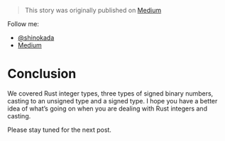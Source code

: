 > This story was originally published on [Medium](https://towardsdatascience.com/unsinged-signed-integers-and-casting-in-rust-9a847bfc398f)

Follow me:
- [@shinokada](https://twitter.com/shinokada)
- [Medium](https://medium.com/@shinichiokada)

# Conclusion

We covered Rust integer types, three types of signed binary numbers, casting to an unsigned type and a signed type. I hope you have a better idea of what’s going on when you are dealing with Rust integers and casting.

Please stay tuned for the next post.